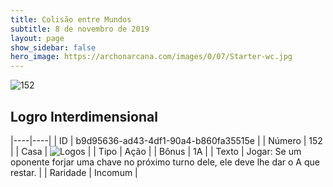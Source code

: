 ```yaml
---
title: Colisão entre Mundos
subtitle: 8 de novembro de 2019
layout: page
show_sidebar: false
hero_image: https://archonarcana.com/images/0/07/Starter-wc.jpg
---
```


![152](https://cdn.keyforgegame.com/media/card_front/pt/452_152_46PJ9C4HJP4M_pt.png)

## Logro Interdimensional

|----|----|
| ID | b9d95636-ad43-4df1-90a4-b860fa35515e |
| Número | 152 |
| Casa | ![Logos](https://archonarcana.com/images/thumb/c/ce/Logos.png/22px-Logos.png "Logos") |
| Tipo | Ação |
| Bônus | 1A |
| Texto | Jogar: Se um oponente forjar uma chave no próximo turno dele, ele deve lhe dar o A que restar. |
| Raridade | Incomum |
